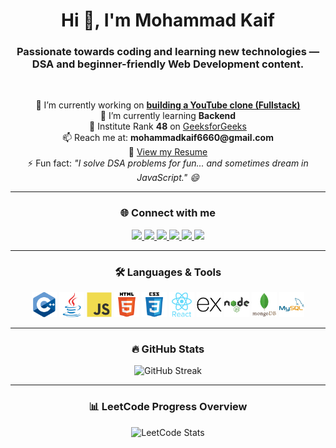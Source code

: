 <h1 align="center">Hi 👋, I'm Mohammad Kaif</h1>
<h3 align="center">Passionate towards coding and learning new technologies — DSA and beginner-friendly Web Development content.</h3>

<br />

<p align="center">
  🔭 I’m currently working on <a href="https://github.com/mod-kaif07/Advance_backend_learnig-with-project.git" target="_blank"><b>building a YouTube clone (Fullstack)</b></a><br />
  🌱 I’m currently learning <b>Backend</b><br />
  🏅 Institute Rank <b>48</b> on <a href="https://auth.geeksforgeeks.org/user/mohammadk3els" target="_blank">GeeksforGeeks</a><br />
  📫 Reach me at: <b>mohammadkaif6660@gmail.com</b><br />
  📄 <a href="https://drive.google.com/file/d/1_GpX8qLr1JnNSa_tKbZlUeSyKex0lUub/view?usp=drive_link" target="_blank">View my Resume</a><br />
  ⚡ Fun fact: <i>"I solve DSA problems for fun... and sometimes dream in JavaScript." 😄</i>
</p>

---

<h3 align="center">🌐 Connect with me</h3>
<p align="center">
  <a href="https://linkedin.com/in/mohammad-kaif" target="_blank">
    <img src="https://img.shields.io/badge/LinkedIn-%230077B5.svg?&style=for-the-badge&logo=linkedin&logoColor=white" />
  </a>
  <a href="https://fb.com/mohammadkaif" target="_blank">
    <img src="https://img.shields.io/badge/Facebook-%231877F2.svg?&style=for-the-badge&logo=facebook&logoColor=white" />
  </a>
  <a href="https://instagram.com/kaif_07official" target="_blank">
    <img src="https://img.shields.io/badge/Instagram-%23E4405F.svg?&style=for-the-badge&logo=instagram&logoColor=white" />
  </a>
  <a href="https://codeforces.com/profile/mohammadkaif" target="_blank">
    <img src="https://img.shields.io/badge/Codeforces-1F8ACB?style=for-the-badge&logo=codeforces&logoColor=white" />
  </a>
  <a href="https://leetcode.com/mdkaif1124" target="_blank">
    <img src="https://img.shields.io/badge/LeetCode-%23FFA116.svg?style=for-the-badge&logo=leetcode&logoColor=black" />
  </a>
  <a href="https://auth.geeksforgeeks.org/user/mohammadk3els" target="_blank">
    <img src="https://img.shields.io/badge/GeeksforGeeks-1f8b4c?style=for-the-badge&logo=GeeksforGeeks&logoColor=white" />
  </a>
</p>

---

<h3 align="center">🛠️ Languages & Tools</h3>
<p align="center">
  <img src="https://raw.githubusercontent.com/devicons/devicon/master/icons/cplusplus/cplusplus-original.svg" alt="C++" width="40" height="40" />
  <img src="https://raw.githubusercontent.com/devicons/devicon/master/icons/java/java-original.svg" alt="Java" width="40" height="40" />
  <img src="https://raw.githubusercontent.com/devicons/devicon/master/icons/javascript/javascript-original.svg" alt="JavaScript" width="40" height="40" />
  <img src="https://raw.githubusercontent.com/devicons/devicon/master/icons/html5/html5-original-wordmark.svg" alt="HTML5" width="40" height="40" />
  <img src="https://raw.githubusercontent.com/devicons/devicon/master/icons/css3/css3-original-wordmark.svg" alt="CSS3" width="40" height="40" />
  <img src="https://raw.githubusercontent.com/devicons/devicon/master/icons/react/react-original-wordmark.svg" alt="React" width="40" height="40" />
  <img src="https://raw.githubusercontent.com/devicons/devicon/master/icons/express/express-original.svg" alt="Express.js" width="40" height="40" />
  <img src="https://raw.githubusercontent.com/devicons/devicon/master/icons/nodejs/nodejs-original-wordmark.svg" alt="Node.js" width="40" height="40" />
  <img src="https://raw.githubusercontent.com/devicons/devicon/master/icons/mongodb/mongodb-original-wordmark.svg" alt="MongoDB" width="40" height="40" />
  <img src="https://raw.githubusercontent.com/devicons/devicon/master/icons/mysql/mysql-original-wordmark.svg" alt="MySQL" width="40" height="40" />
</p>

---

<h3 align="center">🔥 GitHub Stats</h3>
<p align="center">
  <img src="https://github-readme-streak-stats.herokuapp.com/?user=mod-kaif07&theme=tokyonight&hide_border=false" alt="GitHub Streak" width="60%" />
</p>

---

<h3 align="center">📊 LeetCode Progress Overview</h3>

<p align="center">
  <img src="https://leetcard.jacoblin.cool/mdkaif1124?ext=heatmap&theme=dark&animation=true&font=Baloo+Bhai&border=1&radius=10" width="350" alt="LeetCode Stats" />
</p>
